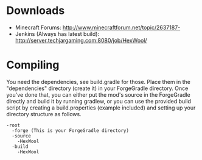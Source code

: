 Downloads
=========

* Minecraft Forums: http://www.minecraftforum.net/topic/2637187-
* Jenkins (Always has latest build): http://server.techjargaming.com:8080/job/HexWool/

Compiling
=========

You need the dependencies, see build.gradle for those. Place them in the "dependencies" directory (create it) in your ForgeGradle directory. Once you've done that, you can either put the mod's source in the ForgeGradle directly and build it by running gradlew, or you can use the provided build script by creating a build.properties (example included) and setting up your directory structure as follows.

```
-root
  -forge (This is your ForgeGradle directory)
  -source
    -HexWool
  -build
    -HexWool
```